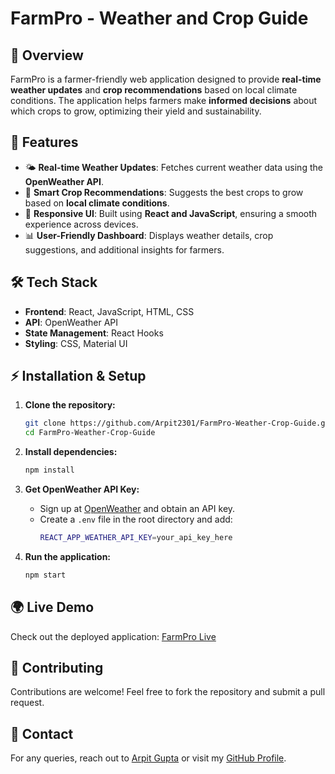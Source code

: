 # FarmPro - Weather and Crop Guide

## 🌾 Overview
FarmPro is a farmer-friendly web application designed to provide **real-time weather updates** and **crop recommendations** based on local climate conditions. The application helps farmers make **informed decisions** about which crops to grow, optimizing their yield and sustainability.

## 🚀 Features
- 🌤 **Real-time Weather Updates**: Fetches current weather data using the **OpenWeather API**.
- 🌱 **Smart Crop Recommendations**: Suggests the best crops to grow based on **local climate conditions**.
- 📱 **Responsive UI**: Built using **React and JavaScript**, ensuring a smooth experience across devices.
- 📊 **User-Friendly Dashboard**: Displays weather details, crop suggestions, and additional insights for farmers.

## 🛠 Tech Stack
- **Frontend**: React, JavaScript, HTML, CSS
- **API**: OpenWeather API
- **State Management**: React Hooks
- **Styling**: CSS, Material UI

## ⚡ Installation & Setup
1. **Clone the repository:**
   ```sh
   git clone https://github.com/Arpit2301/FarmPro-Weather-Crop-Guide.git
   cd FarmPro-Weather-Crop-Guide
   ```

2. **Install dependencies:**
   ```sh
   npm install
   ```

3. **Get OpenWeather API Key:**
   - Sign up at [OpenWeather](https://openweathermap.org/) and obtain an API key.
   - Create a `.env` file in the root directory and add:
     ```sh
     REACT_APP_WEATHER_API_KEY=your_api_key_here
     ```

4. **Run the application:**
   ```sh
   npm start
   ```

## 🌍 Live Demo
Check out the deployed application: [FarmPro Live](https://curious-blini-fc48eb.netlify.app/)

## 🤝 Contributing
Contributions are welcome! Feel free to fork the repository and submit a pull request.

## 📧 Contact
For any queries, reach out to [Arpit Gupta](mailto:apgupta976@gmail.com) or visit my [GitHub Profile](https://github.com/Arpit2301).
